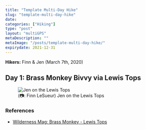 ```yaml
---
title: "Template Multi-Day Hike"
slug: "template-multi-day-hike"
date: 
categories: ["Hiking"]
type: "post"
layout: "multiGPS"
metaDescription: ""
metaImage: "/posts/template-multi-day-hike/"
expirydate: 2021-12-31
---
```


__Hikers:__ Finn & Jen (March 7th, 2020)

## Day 1: Brass Monkey Bivvy via Lewis Tops

<div id="Day_1_Brass_Monkey_Bivvy_via_Lewis_Tops"></div>

<figure>
  <img src="/posts/brass-monkey-bivvy/IMG_7936.jpg" alt="Jen on the Lewis Tops"/>
  <figcaption>(📷: Finn LeSueur) Jen on the Lewis Tops</figcaption>
</figure>

### References

- [Wilderness Mag: Brass Monkey - Lewis Tops][1]

[1]: https://www.wildernessmag.co.nz/trip/brass-monkey-bivouac-lewis-pass-tops-canterbury-west-coast/ "Brass Monkey - Lewis Tops"

